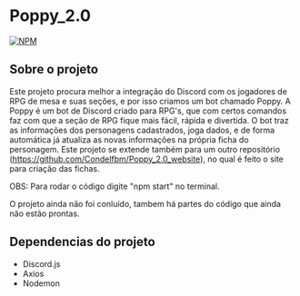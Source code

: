 # Poppy_2.0
[![NPM](https://img.shields.io/npm/l/react)](https://github.com/Condelfbm/Poppy_2.0_Discord_bot/blob/master/LICENSE)

## Sobre o projeto
Este projeto procura melhor a integração do Discord com os jogadores de RPG de mesa e suas seções, e por isso criamos um bot chamado Poppy.
A Poppy é um bot de Discord criado para RPG's, que com certos comandos faz com que a seção de RPG fique mais fácil, rápida e divertida.
O bot traz as informações dos personagens cadastrados, joga dados, e de forma automática já atualiza as novas informações na própria ficha do personagem.
Este projeto se extende também para um outro repositório (https://github.com/Condelfbm/Poppy_2.0_website), no qual é feito o site para criação das fichas.

OBS: Para rodar o código digite "npm start" no terminal.

O projeto ainda não foi conluído, tambem há partes do código que ainda não estão prontas.

## Dependencias do projeto
- Discord.js
- Axios
- Nodemon
